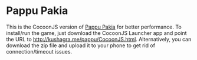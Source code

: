 Pappu Pakia
===========

This is the CocoonJS version of [Pappu Pakia](https://github.com/mindd-it/pappu-pakia) for better performance. To install/run the game, just download the CocoonJS Launcher app and point the URL to http://kushagra.me/pappu/CocoonJS.html. Alternatively, you can download the zip file and upload it to your phone to get rid of connection/timeout issues.
